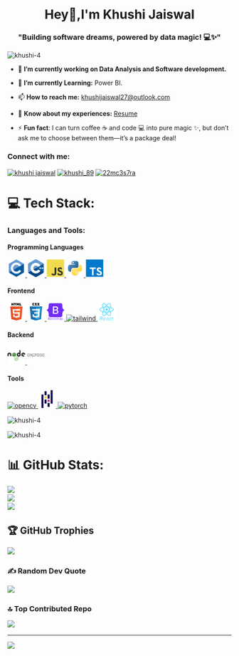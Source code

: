 <h1 align="center">Hey👋,I'm Khushi Jaiswal</h1>
<h3 align="center">"Building software dreams, powered by data magic! 💻✨"</h3>

<p align="left"> <img src="https://komarev.com/ghpvc/?username=khushi-4&label=Profile%20views&color=0e75b6&style=flat" alt="khushi-4" /> </p>

- 🔭 **I’m currently working on Data Analysis and Software development.**
  
- 🌱 **I’m currently Learning:** Power BI.

- 📫 **How to reach me:** khushijaiswal27@outlook.com

- 📄 **Know about my experiences:** [Resume](https://drive.google.com/file/d/1EGtwWdz6FlTQD9KCYgkw1BlOJWsbBhxh/view?usp=drive_link)


- ⚡ **Fun fact**: I can turn coffee ☕ and code 💻 into pure magic ✨, but don’t ask me to choose between them—it’s a package deal!

<h3 align="left">Connect with me:</h3>
<p align="left">
<a href="https://linkedin.com/in/khushi jaiswal" target="blank"><img align="center" src="https://raw.githubusercontent.com/rahuldkjain/github-profile-readme-generator/master/src/images/icons/Social/linked-in-alt.svg" alt="khushi jaiswal" height="30" width="40" /></a>
<a href="https://www.codechef.com/users/khushi_89" target="blank"><img align="center" src="https://cdn.jsdelivr.net/npm/simple-icons@3.1.0/icons/codechef.svg" alt="khushi_89" height="30" width="40" /></a>
<a href="https://auth.geeksforgeeks.org/user/22mc3s7ra" target="blank"><img align="center" src="https://raw.githubusercontent.com/rahuldkjain/github-profile-readme-generator/master/src/images/icons/Social/geeks-for-geeks.svg" alt="22mc3s7ra" height="30" width="40" /></a>
</p>

# 💻 Tech Stack:

<h3 align="left">Languages and Tools:</h3>

<!-- Programming Languages -->
<h4>Programming Languages</h4>
<p align="left">
  <a href="https://www.cprogramming.com/" target="_blank" rel="noreferrer"> 
    <img src="https://raw.githubusercontent.com/devicons/devicon/master/icons/c/c-original.svg" alt="c" width="40" height="40"/> 
  </a>
  <a href="https://www.w3schools.com/cpp/" target="_blank" rel="noreferrer"> 
    <img src="https://raw.githubusercontent.com/devicons/devicon/master/icons/cplusplus/cplusplus-original.svg" alt="cplusplus" width="40" height="40"/> 
  </a>
  <a href="https://developer.mozilla.org/en-US/docs/Web/JavaScript" target="_blank" rel="noreferrer"> 
    <img src="https://raw.githubusercontent.com/devicons/devicon/master/icons/javascript/javascript-original.svg" alt="javascript" width="40" height="40"/> 
  </a>
  <a href="https://www.python.org" target="_blank" rel="noreferrer"> 
    <img src="https://raw.githubusercontent.com/devicons/devicon/master/icons/python/python-original.svg" alt="python" width="40" height="40"/> 
  </a>
  <a href="https://www.typescriptlang.org/" target="_blank" rel="noreferrer"> 
    <img src="https://raw.githubusercontent.com/devicons/devicon/master/icons/typescript/typescript-original.svg" alt="typescript" width="40" height="40"/> 
  </a>
</p>

<!-- Frontend -->
<h4>Frontend</h4>
<p align="left">
  <a href="https://www.w3schools.com/html/" target="_blank" rel="noreferrer"> 
    <img src="https://raw.githubusercontent.com/devicons/devicon/master/icons/html5/html5-original-wordmark.svg" alt="html5" width="40" height="40"/> 
  </a>
  <a href="https://www.w3schools.com/css/" target="_blank" rel="noreferrer"> 
    <img src="https://raw.githubusercontent.com/devicons/devicon/master/icons/css3/css3-original-wordmark.svg" alt="css3" width="40" height="40"/> 
  </a>
  <a href="https://getbootstrap.com" target="_blank" rel="noreferrer"> 
    <img src="https://raw.githubusercontent.com/devicons/devicon/master/icons/bootstrap/bootstrap-plain-wordmark.svg" alt="bootstrap" width="40" height="40"/> 
  </a>
  <a href="https://tailwindcss.com/" target="_blank" rel="noreferrer"> 
    <img src="https://www.vectorlogo.zone/logos/tailwindcss/tailwindcss-icon.svg" alt="tailwind" width="40" height="40"/> 
  </a>
  <a href="https://reactjs.org/" target="_blank" rel="noreferrer"> 
    <img src="https://raw.githubusercontent.com/devicons/devicon/master/icons/react/react-original-wordmark.svg" alt="react" width="40" height="40"/> 
  </a>
</p>

<!-- Backend -->
<h4>Backend</h4>
<p align="left">
  <a href="https://nodejs.org" target="_blank" rel="noreferrer"> 
    <img src="https://raw.githubusercontent.com/devicons/devicon/master/icons/nodejs/nodejs-original-wordmark.svg" alt="nodejs" width="40" height="40"/> 
  </a>
  <a href="https://expressjs.com" target="_blank" rel="noreferrer"> 
    <img src="https://raw.githubusercontent.com/devicons/devicon/master/icons/express/express-original-wordmark.svg" alt="express" width="40" height="40"/> 
  </a>
</p>

<!-- Tools -->
<h4>Tools</h4>
<p align="left">
  <a href="https://opencv.org/" target="_blank" rel="noreferrer"> 
    <img src="https://www.vectorlogo.zone/logos/opencv/opencv-icon.svg" alt="opencv" width="40" height="40"/> 
  </a>
  <a href="https://pandas.pydata.org/" target="_blank" rel="noreferrer"> 
    <img src="https://raw.githubusercontent.com/devicons/devicon/2ae2a900d2f041da66e950e4d48052658d850630/icons/pandas/pandas-original.svg" alt="pandas" width="40" height="40"/> 
  </a>
  <a href="https://pytorch.org/" target="_blank" rel="noreferrer"> 
    <img src="https://www.vectorlogo.zone/logos/pytorch/pytorch-icon.svg" alt="pytorch" width="40" height="40"/> 
  </a>
</p>

<!-- Stats -->
<p><img align="center" src="https://github-readme-stats.vercel.app/api/top-langs?username=khushi-4&show_icons=true&locale=en&layout=compact" alt="khushi-4" /></p>
<p><img align="center" src="https://github-readme-streak-stats.herokuapp.com/?user=khushi-4&" alt="khushi-4" /></p>

# 📊 GitHub Stats:
![](https://github-readme-stats.vercel.app/api?username=Khushi-4&theme=default_repocard&hide_border=false&include_all_commits=false&count_private=false)<br/>
![](https://github-readme-streak-stats.herokuapp.com/?user=Khushi-4&theme=default_repocard&hide_border=false)<br/>
![](https://github-readme-stats.vercel.app/api/top-langs/?username=Khushi-4&theme=default_repocard&hide_border=false&include_all_commits=false&count_private=false&layout=compact)

## 🏆 GitHub Trophies
![](https://github-profile-trophy.vercel.app/?username=Khushi-4&theme=tokyonight&no-frame=false&no-bg=false&margin-w=4)

### ✍️ Random Dev Quote
![](https://quotes-github-readme.vercel.app/api?type=vetical&theme=tokyonight)

### 🔝 Top Contributed Repo
![](https://github-contributor-stats.vercel.app/api?username=Khushi-4&limit=5&theme=tokyonight&combine_all_yearly_contributions=true)

---
[![](https://visitcount.itsvg.in/api?id=Khushi-4&icon=0&color=0)](https://visitcount.itsvg.in)

<!-- Proudly created with GPRM ( https://gprm.itsvg.in ) -->
